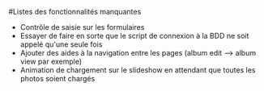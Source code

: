 #Listes des fonctionnalités manquantes

- Contrôle de saisie sur les formulaires
- Essayer de faire en sorte que le script de connexion à la BDD ne soit appelé qu'une seule fois
- Ajouter des aides à la navigation entre les pages (album edit --> album view par exemple)
- Animation de chargement sur le slideshow en attendant que toutes les photos soient chargés
